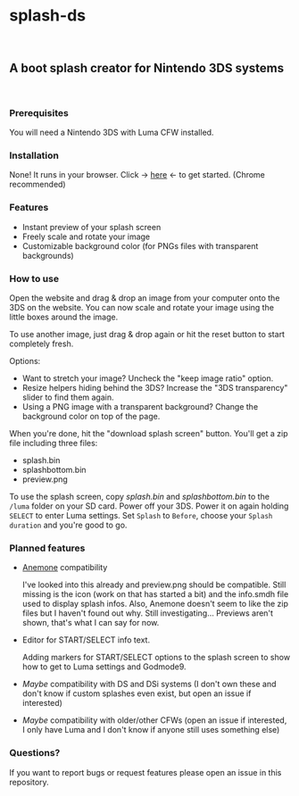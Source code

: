 # splash-ds

<br/>

## A boot splash creator for Nintendo 3DS systems

<br/>

### Prerequisites

You will need a Nintendo 3DS with Luma CFW installed.
### Installation

None! It runs in your browser. Click -> [here](http://hpcodecraft.github.io/splash-ds/) <- to get started. (Chrome recommended)

### Features

- Instant preview of your splash screen
- Freely scale and rotate your image
- Customizable background color (for PNGs files with transparent backgrounds)

### How to use

Open the website and drag & drop an image from your computer onto the 3DS on the website. You can now scale and rotate your image using the little boxes around the image.

To use another image, just drag & drop again or hit the reset button to start completely fresh.

Options:
- Want to stretch your image? Uncheck the "keep image ratio" option.
- Resize helpers hiding behind the 3DS? Increase the "3DS transparency" slider to find them again.
- Using a PNG image with a transparent background? Change the background color on top of the page.

When you're done, hit the "download splash screen" button. You'll get a zip file including three files:
- splash.bin
- splashbottom.bin
- preview.png

To use the splash screen, copy *splash.bin* and *splashbottom.bin* to the `/luma` folder on your SD card. Power off your 3DS. Power it on again holding `SELECT` to enter Luma settings. Set `Splash` to `Before`, choose your `Splash duration` and you're good to go.

### Planned features

- [Anemone](https://github.com/astronautlevel2/Anemone3DS/) compatibility

  I've looked into this already and preview.png should be compatible. Still missing is the icon (work on that has started a bit) and the info.smdh file used to display splash infos. Also, Anemone doesn't seem to like the zip files but I haven't found out why. Still investigating... Previews aren't shown, that's what I can say for now.
- Editor for START/SELECT info text.

  Adding markers for START/SELECT options to the splash screen to show how to get to Luma settings and Godmode9.
- *Maybe* compatibility with DS and DSi systems (I don't own these and don't know if custom splashes even exist, but open an issue if interested)
- *Maybe* compatibility with older/other CFWs (open an issue if interested, I only have Luma and I don't know if anyone still uses something else)
### Questions?

If you want to report bugs or request features please open an issue in this repository.
